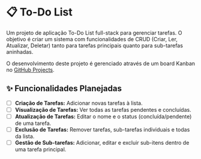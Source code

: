 # 📋 To-Do List

Um projeto de aplicação To-Do List full-stack para gerenciar tarefas. O objetivo é criar um sistema com funcionalidades de CRUD (Criar, Ler, Atualizar, Deletar) tanto para tarefas principais quanto para sub-tarefas aninhadas.

O desenvolvimento deste projeto é gerenciado através de um board Kanban no [GitHub Projects](https://github.com/users/raqueleucaria/projects/8).

## ✨ Funcionalidades Planejadas

-   [ ] **Criação de Tarefas:** Adicionar novas tarefas à lista.
-   [ ] **Visualização de Tarefas:** Ver todas as tarefas pendentes e concluídas.
-   [ ] **Atualização de Tarefas:** Editar o nome e o status (concluída/pendente) de uma tarefa.
-   [ ] **Exclusão de Tarefas:** Remover tarefas, sub-tarefas individuais e todas da lista.
-   [ ] **Gestão de Sub-tarefas:** Adicionar, editar e excluir sub-itens dentro de uma tarefa principal.

<!--

## 🚀 Tecnologias Utilizadas

Este projeto será construído com as seguintes tecnologias:

-   **Backend:** 
-   **Frontend:** 
-   **Banco de Dados:** 
-   **Infraestrutura/Deploy:**  

## 💻 Como Começar

Siga os passos abaixo para configurar e rodar o projeto localmente.

**Pré-requisitos:**
* x

**Instalação:**

1.  **Clone o repositório:**
    ```bash
    git clone repo
    cd repo
    ```

2.  **Instale as dependências do Backend:**
    ```bash
    cd backend
    npm install
    ```

3.  **Instale as dependências do Frontend:**
    ```bash
    cd frontend
    npm install
    ```

4.  **Configure as variáveis de ambiente:**
    - Crie um arquivo `.env` na pasta `backend` a partir do `.env.example`.
    - Preencha as variáveis, como as credenciais do banco de dados.

5.  **Inicie o projeto:**
    ```bash
    # Em um terminal, inicie o backend
    cd backend

    # Em outro terminal, inicie o frontend
    cd frontend

    ```

## 📝 Licença

Este projeto está sob a licença MIT. Veja o arquivo [LICENSE](LICENSE) para mais detalhes. 

-->
